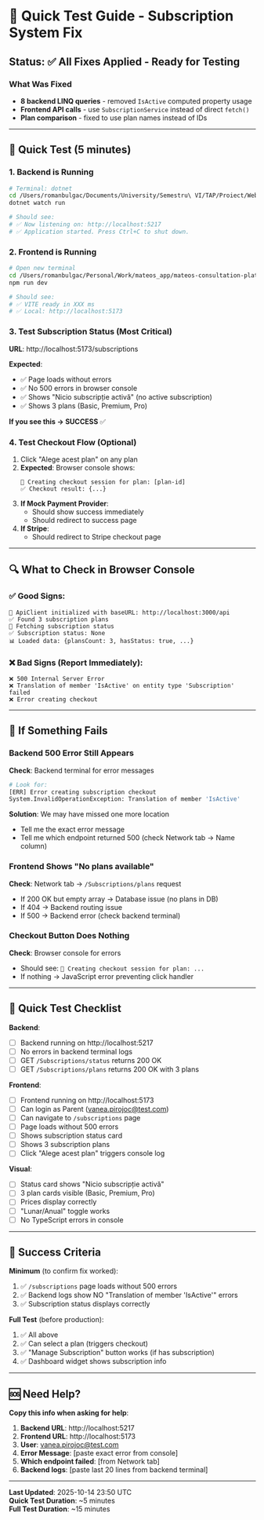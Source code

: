 # 🎯 Quick Test Guide - Subscription System Fix

## Status: ✅ All Fixes Applied - Ready for Testing

### What Was Fixed
- **8 backend LINQ queries** - removed `IsActive` computed property usage
- **Frontend API calls** - use `SubscriptionService` instead of direct `fetch()`
- **Plan comparison** - fixed to use plan names instead of IDs

---

## 🚀 Quick Test (5 minutes)

### 1. Backend is Running
```bash
# Terminal: dotnet
cd /Users/romanbulgac/Documents/University/Semestru\ VI/TAP/Proiect/WebAPI
dotnet watch run

# Should see:
# ✅ Now listening on: http://localhost:5217
# ✅ Application started. Press Ctrl+C to shut down.
```

### 2. Frontend is Running
```bash
# Open new terminal
cd /Users/romanbulgac/Personal/Work/mateos_app/mateos-consultation-platform
npm run dev

# Should see:
# ✅ VITE ready in XXX ms
# ✅ Local: http://localhost:5173
```

### 3. Test Subscription Status (Most Critical)
**URL**: http://localhost:5173/subscriptions

**Expected**: 
- ✅ Page loads without errors
- ✅ No 500 errors in browser console
- ✅ Shows "Nicio subscripție activă" (no active subscription)
- ✅ Shows 3 plans (Basic, Premium, Pro)

**If you see this → SUCCESS** ✅

### 4. Test Checkout Flow (Optional)
1. Click "Alege acest plan" on any plan
2. **Expected**: Browser console shows:
   ```
   🛒 Creating checkout session for plan: [plan-id]
   ✅ Checkout result: {...}
   ```
3. **If Mock Payment Provider**:
   - Should show success immediately
   - Should redirect to success page
4. **If Stripe**:
   - Should redirect to Stripe checkout page

---

## 🔍 What to Check in Browser Console

### ✅ Good Signs:
```
🔧 ApiClient initialized with baseURL: http://localhost:3000/api
✅ Found 3 subscription plans
🔵 Fetching subscription status
✅ Subscription status: None
📊 Loaded data: {plansCount: 3, hasStatus: true, ...}
```

### ❌ Bad Signs (Report Immediately):
```
❌ 500 Internal Server Error
❌ Translation of member 'IsActive' on entity type 'Subscription' failed
❌ Error creating checkout
```

---

## 🐛 If Something Fails

### Backend 500 Error Still Appears
**Check**: Backend terminal for error messages
```bash
# Look for:
[ERR] Error creating subscription checkout
System.InvalidOperationException: Translation of member 'IsActive'
```

**Solution**: We may have missed one more location
- Tell me the exact error message
- Tell me which endpoint returned 500 (check Network tab → Name column)

### Frontend Shows "No plans available"
**Check**: Network tab → `/Subscriptions/plans` request
- If 200 OK but empty array → Database issue (no plans in DB)
- If 404 → Backend routing issue
- If 500 → Backend error (check backend terminal)

### Checkout Button Does Nothing
**Check**: Browser console for errors
- Should see: `🛒 Creating checkout session for plan: ...`
- If nothing → JavaScript error preventing click handler

---

## 📝 Quick Test Checklist

**Backend**:
- [ ] Backend running on http://localhost:5217
- [ ] No errors in backend terminal logs
- [ ] GET `/Subscriptions/status` returns 200 OK
- [ ] GET `/Subscriptions/plans` returns 200 OK with 3 plans

**Frontend**:
- [ ] Frontend running on http://localhost:5173
- [ ] Can login as Parent (vanea.pirojoc@test.com)
- [ ] Can navigate to `/subscriptions` page
- [ ] Page loads without 500 errors
- [ ] Shows subscription status card
- [ ] Shows 3 subscription plans
- [ ] Click "Alege acest plan" triggers console log

**Visual**:
- [ ] Status card shows "Nicio subscripție activă"
- [ ] 3 plan cards visible (Basic, Premium, Pro)
- [ ] Prices display correctly
- [ ] "Lunar/Anual" toggle works
- [ ] No TypeScript errors in console

---

## 🎉 Success Criteria

**Minimum** (to confirm fix worked):
1. ✅ `/subscriptions` page loads without 500 errors
2. ✅ Backend logs show NO "Translation of member 'IsActive'" errors
3. ✅ Subscription status displays correctly

**Full Test** (before production):
1. ✅ All above
2. ✅ Can select a plan (triggers checkout)
3. ✅ "Manage Subscription" button works (if has subscription)
4. ✅ Dashboard widget shows subscription info

---

## 🆘 Need Help?

**Copy this info when asking for help**:
1. **Backend URL**: http://localhost:5217
2. **Frontend URL**: http://localhost:5173
3. **User**: vanea.pirojoc@test.com
4. **Error Message**: [paste exact error from console]
5. **Which endpoint failed**: [from Network tab]
6. **Backend logs**: [paste last 20 lines from backend terminal]

---

**Last Updated**: 2025-10-14 23:50 UTC  
**Quick Test Duration**: ~5 minutes  
**Full Test Duration**: ~15 minutes
